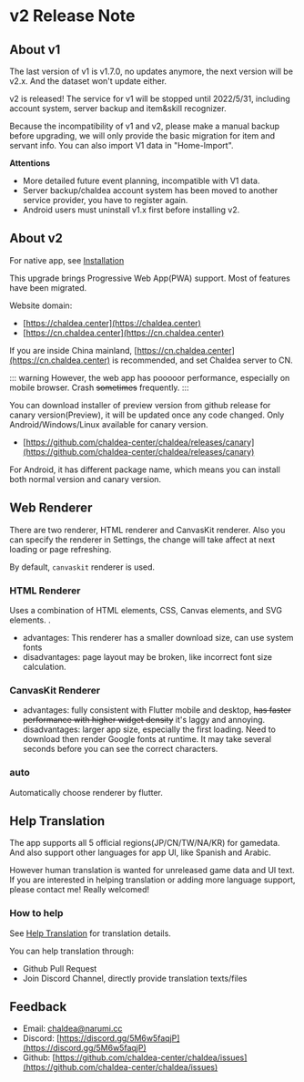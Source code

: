 # v2 Release Note

## About v1

The last version of v1 is v1.7.0, no updates anymore, the next version will be v2.x. And the dataset won't update either.

v2 is released! The service for v1 will be stopped until 2022/5/31, including account system, server backup and item&skill recognizer.

Because the incompatibility of v1 and v2, please make a manual backup before upgrading, we will only provide the basic migration for item and servant info. You can also import V1 data in "Home-Import".

**Attentions**

- More detailed future event planning, incompatible with V1 data.
- Server backup/chaldea account system has been moved to another service provider, you have to register again.
- Android users must uninstall v1.x first before installing v2.

## About v2

For native app, see [Installation](./installation.md)

This upgrade brings Progressive Web App(PWA) support. Most of features have been migrated.

Website domain:

- [https://chaldea.center](https://chaldea.center)
- [https://cn.chaldea.center](https://cn.chaldea.center)

If you are inside China mainland, [https://cn.chaldea.center](https://cn.chaldea.center) is recommended, and set Chaldea server to CN.

::: warning
However, the web app has pooooor performance, especially on mobile browser. Crash ~~sometimes~~ frequently.
:::

You can download installer of preview version from github release for canary version(Preview), it will be updated once any code changed.
Only Android/Windows/Linux available for canary version.

- [https://github.com/chaldea-center/chaldea/releases/canary](https://github.com/chaldea-center/chaldea/releases/canary)

For Android, it has different package name, which means you can install both normal version and canary version.

## Web Renderer

There are two renderer, HTML renderer and CanvasKit renderer. Also you can specify the renderer in Settings, the change will take affect at next loading or page refreshing.

By default, `canvaskit` renderer is used.

### HTML Renderer

Uses a combination of HTML elements, CSS, Canvas elements, and SVG elements. .

- advantages: This renderer has a smaller download size, can use system fonts
- disadvantages: page layout may be broken, like incorrect font size calculation.

### CanvasKit Renderer

- advantages: fully consistent with Flutter mobile and desktop, ~~has faster performance with higher widget density~~ it's laggy and annoying.
- disadvantages: larger app size, especially the first loading. Need to download then render Google fonts at runtime. It may take several seconds before you can see the correct characters.

### auto

Automatically choose renderer by flutter.

## Help Translation

The app supports all 5 official regions(JP/CN/TW/NA/KR) for gamedata. And also support other languages for app UI, like Spanish and Arabic.

However human translation is wanted for unreleased game data and UI text. If you are interested in helping translation or adding more language support, please contact me! Really welcomed!

### How to help

See [Help Translation](./translation.md) for translation details.

You can help translation through:

- Github Pull Request
- Join Discord Channel, directly provide translation texts/files

## Feedback

- Email: [chaldea@narumi.cc](mailto:chaldea.narumi.cc)
- Discord: [https://discord.gg/5M6w5faqjP](https://discord.gg/5M6w5faqjP)
- Github: [https://github.com/chaldea-center/chaldea/issues](https://github.com/chaldea-center/chaldea/issues)
